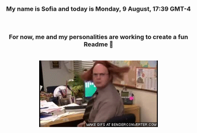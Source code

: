 


<div align="center">
<h3 >My name is Sofia and today is Monday, 9 August, 17:39 GMT-4</h3><br>
<h3 >For now, me and my personalities are working to create a fun Readme 👋
</h3><br>
<img src='img/dwight.gif' alt='working...'/>
</div>
